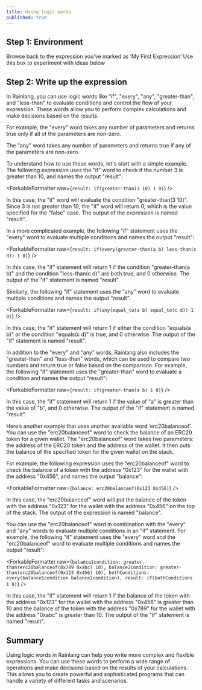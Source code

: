 ```yaml
---
title: Using logic words
published: true
---
```


<script>
	import ForkableFormatter from '$lib/expressions/ForkableFormatter.svelte';
	import { Parser } from 'rain-svelte-components/package'
</script>

## Step 1: Environment

Browse back to the expression you’ve marked as ‘My First Expression’
Use this box to experiment with ideas below

## Step 2: Write up the expression

In Rainlang, you can use logic words like "if", "every", "any", "greater-than", and "less-than" to evaluate conditions and control the flow of your expression. These words allow you to perform complex calculations and make decisions based on the results.

For example, the "every" word takes any number of parameters and returns true only if all of the parameters are non-zero.

The "any" word takes any number of parameters and returns true if any of the parameters are non-zero.

To understand how to use these words, let's start with a simple example. The following expression uses the "if" word to check if the number 3 is greater than 10, and names the output "result":

<ForkableFormatter raw={`result: if(greater-than(3 10) 1 0)`} />

In this case, the "if" word will evaluate the condition "greater-than(3 10)". Since 3 is not greater than 10, the "if" word will return 0, which is the value specified for the "false" case. The output of the expression is named "result".

In a more complicated example, the following "if" statement uses the "every" word to evaluate multiple conditions and names the output "result":

<ForkableFormatter raw={`result: if(every(greater-than(a b) less-than(c d)) 1 0)`} />

In this case, the "if" statement will return 1 if the condition "greater-than(a b)" and the condition "less-than(c d)" are both true, and 0 otherwise. The output of the "if" statement is named "result".

Similarly, the following "if" statement uses the "any" word to evaluate multiple conditions and names the output "result".

<ForkableFormatter raw={`result: if(any(equal_to(a b) equal_to(c d)) 1 0)`} />

In this case, the "if" statement will return 1 if either the condition "equals(a b)" or the condition "equals(c d)" is true, and 0 otherwise. The output of the "if" statement is named "result".

In addition to the "every" and "any" words, Rainlang also includes the "greater-than" and "less-than" words, which can be used to compare two numbers and return true or false based on the comparison. For example, the following "if" statement uses the "greater-than" word to evaluate a condition and names the output "result":

<ForkableFormatter raw={`result: if(greater-than(a b) 1 0)`} />

In this case, the "if" statement will return 1 if the value of "a" is greater than the value of "b", and 0 otherwise. The output of the "if" statement is named "result".

Here’s another example that uses another available word ‘erc20balanceof’. You can use the "erc20balanceof" word to check the balance of an ERC20 token for a given wallet. The "erc20balanceof" word takes two parameters: the address of the ERC20 token and the address of the wallet. It then puts the balance of the specified token for the given wallet on the stack.

For example, the following expression uses the "erc20balanceof" word to check the balance of a token with the address "0x123" for the wallet with the address "0x456", and names the output "balance":

<ForkableFormatter raw={`balance: erc20balanceof(0x123 0x456)`} />

In this case, the "erc20balanceof" word will put the balance of the token with the address "0x123" for the wallet with the address "0x456" on the top of the stack. The output of the expression is named "balance".

You can use the "erc20balanceof" word in combination with the "every" and "any" words to evaluate multiple conditions in an "if" statement. For example, the following "if" statement uses the "every" word and the "erc20balanceof" word to evaluate multiple conditions and names the output "result":

<ForkableFormatter raw={`balance1condition: greater-than(erc20balanceof(0x789 0xabc) 10),
balance2condition: greater-than(erc20balanceof(0x123 0x456) 10),
bothConditions: every(balance1condition balance2condition),
result: if(bothConditions 1 0)`} />

In this case, the "if" statement will return 1 if the balance of the token with the address "0x123" for the wallet with the address "0x456" is greater than 10 and the balance of the token with the address "0x789" for the wallet with the address "0xabc" is greater than 10. The output of the "if" statement is named "result".

## Summary

Using logic words in Rainlang can help you write more complex and flexible expressions. You can use these words to perform a wide range of operations and make decisions based on the results of your calculations. This allows you to create powerful and sophisticated programs that can handle a variety of different tasks and scenarios.
